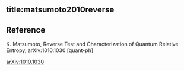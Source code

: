 title:matsumoto2010reverse
---

## Reference

K. Matsumoto, Reverse Test and Characterization of Quantum Relative Entropy, arXiv:1010.1030 [quant-ph]


[arXiv:1010.1030](https://arxiv.org/abs/1010.1030)


